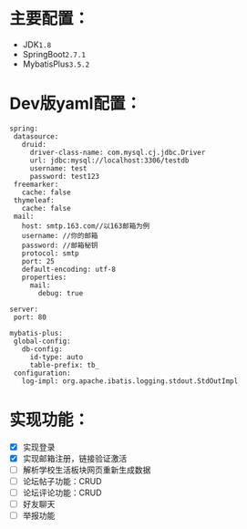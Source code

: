 # 主要配置：
 + JDK`1.8`
 + SpringBoot`2.7.1`
 + MybatisPlus`3.5.2`

# Dev版yaml配置：
 ```
 spring:
  datasource:
    druid:
      driver-class-name: com.mysql.cj.jdbc.Driver
      url: jdbc:mysql://localhost:3306/testdb
      username: test
      password: test123
  freemarker:
    cache: false
  thymeleaf:
    cache: false
  mail:
    host: smtp.163.com//以163邮箱为例
    username: //你的邮箱
    password: //邮箱秘钥
    protocol: smtp
    port: 25
    default-encoding: utf-8
    properties:
      mail:
        debug: true

server:
  port: 80

mybatis-plus:
  global-config:
    db-config:
      id-type: auto
      table-prefix: tb_
  configuration:
    log-impl: org.apache.ibatis.logging.stdout.StdOutImpl
 ```
# 实现功能：
 + [x] 实现登录
 + [x] 实现邮箱注册，链接验证激活
 + [ ] 解析学校生活板块网页重新生成数据
 + [ ] 论坛帖子功能：CRUD
 + [ ] 论坛评论功能：CRUD
 + [ ] 好友聊天
 + [ ] 举报功能